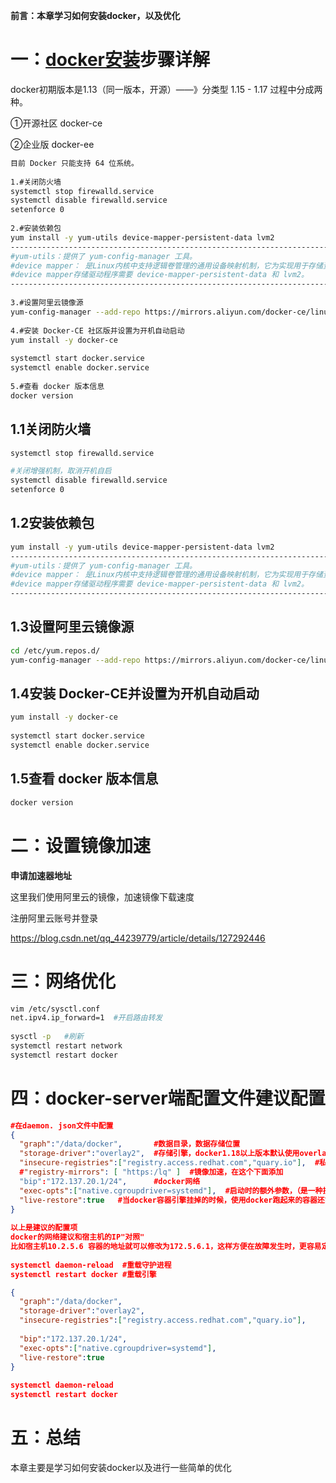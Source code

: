 **前言：本章学习如何安装docker，以及优化**

# 一：[docker安装](https://so.csdn.net/so/search?q=docker安装&spm=1001.2101.3001.7020)步骤详解

docker初期版本是1.13（同一版本，开源）——》分类型 1.15 - 1.17 过程中分成两种。

①开源社区 docker-ce

②企业版 docker-ee

```bash
目前 Docker 只能支持 64 位系统。
 
1.#关闭防火墙
systemctl stop firewalld.service
systemctl disable firewalld.service
setenforce 0
 
2.#安装依赖包
yum install -y yum-utils device-mapper-persistent-data lvm2 
-----------------------------------------------------------------------------
#yum-utils：提供了 yum-config-manager 工具。
#device mapper： 是Linux内核中支持逻辑卷管理的通用设备映射机制，它为实现用于存储资源管理的块设备驱动提供了一个高度模块化的内核架构。
#device mapper存储驱动程序需要 device-mapper-persistent-data 和 lvm2。
-----------------------------------------------------------------------------
 
3.#设置阿里云镜像源
yum-config-manager --add-repo https://mirrors.aliyun.com/docker-ce/linux/centos/docker-ce.repo 
 
4.#安装 Docker-CE 社区版并设置为开机自动启动
yum install -y docker-ce
 
systemctl start docker.service
systemctl enable docker.service 
 
5.#查看 docker 版本信息
docker version
```

## 1.1关闭防火墙

```bash
systemctl stop firewalld.service

#关闭增强机制，取消开机自启
systemctl disable firewalld.service
setenforce 0
```

## 1.2安装依赖包

```bash
yum install -y yum-utils device-mapper-persistent-data lvm2 
-----------------------------------------------------------------------------
#yum-utils：提供了 yum-config-manager 工具。
#device mapper： 是Linux内核中支持逻辑卷管理的通用设备映射机制，它为实现用于存储资源管理的块设备驱动提供了一个高度模块化的内核架构。
#device mapper存储驱动程序需要 device-mapper-persistent-data 和 lvm2。
-----------------------------------------------------------------------------
```

## 1.3设置阿里云镜像源

```bash
cd /etc/yum.repos.d/
yum-config-manager --add-repo https://mirrors.aliyun.com/docker-ce/linux/centos/docker-ce.repo
```

## 1.4安装 Docker-CE并设置为开机自动启动

```bash
yum install -y docker-ce
 
systemctl start docker.service
systemctl enable docker.service
```

##  1.5查看 docker 版本信息

```bash
docker version
```

# 二：设置镜像加速

**申请加速器地址**

这里我们使用阿里云的镜像，加速镜像下载速度

注册阿里云账号并登录 

https://blog.csdn.net/qq_44239779/article/details/127292446

# 三：网络优化

```bash
vim /etc/sysctl.conf
net.ipv4.ip_forward=1  #开启路由转发
 
sysctl -p   #刷新
systemctl restart network
systemctl restart docker
```

# 四：docker-server端配置文件建议配置

```json
#在daemon. json文件中配置
{
  "graph":"/data/docker",		#数据目录，数据存储位置
  "storage-driver":"overlay2",	#存储引擎，docker1.18以上版本默认使用overlay2存储引擎。早期的适合存储引擎使用的aufs
  "insecure-registries":["registry.access.redhat.com","quary.io"],	#私有仓库
  #"registry-mirrors": [ "https:/lq" ]  #镜像加速，在这个下面添加
  "bip":"172.137.20.1/24",		#docker网络
  "exec-opts":["native.cgroupdriver=systemd"],	#启动时的额外参数，（是一种挂载驱动，k8s使用）
  "live-restore":true	#当docker容器引擎挂掉的时候，使用docker跑起来的容器还能继续运行
}
 
以上是建议的配置项
docker的网络建议和宿主机的IP"对照"
比如宿主机10.2.5.6 容器的地址就可以修改为172.5.6.1，这样方便在故障发生时，更容易定位故障节点的位置
 
systemctl daemon-reload  #重载守护进程
systemctl restart docker #重载引擎
```

```json
{
  "graph":"/data/docker",
  "storage-driver":"overlay2",
  "insecure-registries":["registry.access.redhat.com","quary.io"],
 
  "bip":"172.137.20.1/24",
  "exec-opts":["native.cgroupdriver=systemd"],
  "live-restore":true
}
 
systemctl daemon-reload
systemctl restart docker
```

# 五：总结

本章主要是学习如何安装docker以及进行一些简单的优化